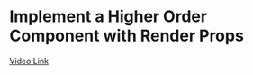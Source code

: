 # Implement a Higher Order Component with Render Props

[Video Link](https://egghead.io/lessons/react-implement-a-higher-order-component-with-render-props)

